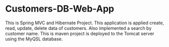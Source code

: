 # Customers-DB-Web-App

This is Spring MVC and Hibernate Project. This application is applied create, read, update, delete data of customers. Also implemented a search by customer name.
This is maven project is deployed to the Tomcat server using the MyQSL database.
